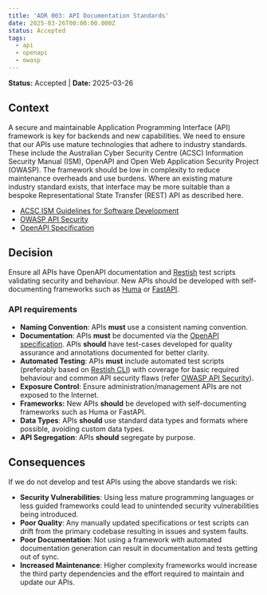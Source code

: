 ```yaml
---
title: 'ADR 003: API Documentation Standards'
date: 2025-03-26T00:00:00.000Z
status: Accepted
tags:
  - api
  - openapi
  - owasp
---
```



**Status:** Accepted \| **Date:** 2025-03-26

## Context

A secure and maintainable Application Programming Interface (API)
framework is key for backends and new capabilities. We need to ensure
that our APIs use mature technologies that adhere to industry standards.
These include the Australian Cyber Security Centre (ACSC) Information
Security Manual (ISM), OpenAPI and Open Web Application Security Project
(OWASP). The framework should be low in complexity to reduce maintenance
overheads and use burdens. Where an existing mature industry standard
exists, that interface may be more suitable than a bespoke
Representational State Transfer (REST) API as described here.

- [ACSC ISM Guidelines for Software
  Development](https://www.cyber.gov.au/resources-business-and-government/essential-cyber-security/ism/cyber-security-guidelines/guidelines-software-development)
- [OWASP API Security](https://owasp.org/www-project-api-security/)
- [OpenAPI Specification](https://spec.openapis.org/)

## Decision

Ensure all APIs have OpenAPI documentation and
[Restish](https://rest.sh/#/openapi) test scripts validating security
and behaviour. New APIs should be developed with self-documenting
frameworks such as [Huma](https://huma.rocks/) or
[FastAPI](https://fastapi.tiangolo.com/).

### API requirements

- **Naming Convention**: APIs **must** use a consistent naming
  convention.
- **Documentation**: APIs **must** be documented via the [OpenAPI
  specification](https://spec.openapis.org/). APIs **should** have
  test-cases developed for quality assurance and annotations documented
  for better clarity.
- **Automated Testing**: APIs **must** include automated test scripts
  (preferably based on [Restish CLI](https://rest.sh/)) with coverage
  for basic required behaviour and common API security flaws (refer
  [OWASP API Security](https://owasp.org/www-project-api-security/)).
- **Exposure Control**: Ensure administration/management APIs are not
  exposed to the Internet.
- **Frameworks:** New APIs **should** be developed with self-documenting
  frameworks such as Huma or FastAPI.
- **Data Types**: APIs **should** use standard data types and formats
  where possible, avoiding custom data types.
- **API Segregation**: APIs **should** segregate by purpose.

## Consequences

If we do not develop and test APIs using the above standards we risk:

- **Security Vulnerabilities**: Using less mature programming languages
  or less guided frameworks could lead to unintended security
  vulnerabilities being introduced.
- **Poor Quality**: Any manually updated specifications or test scripts
  can drift from the primary codebase resulting in issues and system
  faults.
- **Poor Documentation**: Not using a framework with automated
  documentation generation can result in documentation and tests getting
  out of sync.
- **Increased Maintenance**: Higher complexity frameworks would increase
  the third party dependencies and the effort required to maintain and
  update our APIs.

